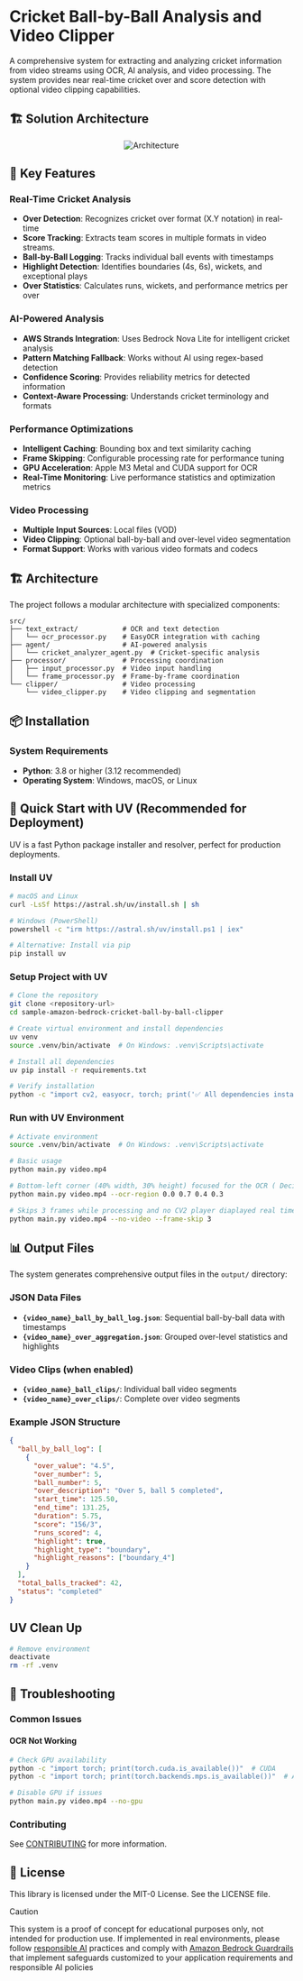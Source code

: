 # Cricket Ball-by-Ball Analysis and Video Clipper

A comprehensive system for extracting and analyzing cricket information from video streams using OCR, AI analysis, and video processing. The system provides near real-time cricket over and score detection with optional video clipping capabilities.

## 🏗️ Solution Architecture

<p align="center">
  <img src="./misc/crick-ball-by-ball-clipping.png" alt="Architecture">
</p>

## 🏏 Key Features

### Real-Time Cricket Analysis
- **Over Detection**: Recognizes cricket over format (X.Y notation) in real-time
- **Score Tracking**: Extracts team scores in multiple formats in video streams.
- **Ball-by-Ball Logging**: Tracks individual ball events with timestamps
- **Highlight Detection**: Identifies boundaries (4s, 6s), wickets, and exceptional plays
- **Over Statistics**: Calculates runs, wickets, and performance metrics per over

### AI-Powered Analysis
- **AWS Strands Integration**: Uses Bedrock Nova Lite for intelligent cricket analysis
- **Pattern Matching Fallback**: Works without AI using regex-based detection
- **Confidence Scoring**: Provides reliability metrics for detected information
- **Context-Aware Processing**: Understands cricket terminology and formats

### Performance Optimizations
- **Intelligent Caching**: Bounding box and text similarity caching
- **Frame Skipping**: Configurable processing rate for performance tuning
- **GPU Acceleration**: Apple M3 Metal and CUDA support for OCR
- **Real-Time Monitoring**: Live performance statistics and optimization metrics

### Video Processing
- **Multiple Input Sources**: Local files (VOD)
- **Video Clipping**: Optional ball-by-ball and over-level video segmentation
- **Format Support**: Works with various video formats and codecs

## 🏗️ Architecture

The project follows a modular architecture with specialized components:

```
src/
├── text_extract/           # OCR and text detection
│   └── ocr_processor.py    # EasyOCR integration with caching
├── agent/                  # AI-powered analysis
│   └── cricket_analyzer_agent.py  # Cricket-specific analysis
├── processor/              # Processing coordination
│   ├── input_processor.py  # Video input handling
│   └── frame_processor.py  # Frame-by-frame coordination
└── clipper/                # Video processing
    └── video_clipper.py    # Video clipping and segmentation
```

## 📦 Installation

### System Requirements
- **Python**: 3.8 or higher (3.12 recommended)
- **Operating System**: Windows, macOS, or Linux

## 🚀 Quick Start with UV (Recommended for Deployment)

UV is a fast Python package installer and resolver, perfect for production deployments.

### Install UV
```bash
# macOS and Linux
curl -LsSf https://astral.sh/uv/install.sh | sh

# Windows (PowerShell)
powershell -c "irm https://astral.sh/uv/install.ps1 | iex"

# Alternative: Install via pip
pip install uv
```

### Setup Project with UV
```bash
# Clone the repository
git clone <repository-url>
cd sample-amazon-bedrock-cricket-ball-by-ball-clipper

# Create virtual environment and install dependencies
uv venv
source .venv/bin/activate  # On Windows: .venv\Scripts\activate

# Install all dependencies
uv pip install -r requirements.txt

# Verify installation
python -c "import cv2, easyocr, torch; print('✅ All dependencies installed successfully')"
```

### Run with UV Environment
```bash
# Activate environment
source .venv/bin/activate  # On Windows: .venv\Scripts\activate

# Basic usage
python main.py video.mp4

# Bottom-left corner (40% width, 30% height) focused for the OCR ( Decided based ont4he score and over graphics)
python main.py video.mp4 --ocr-region 0.0 0.7 0.4 0.3

# Skips 3 frames while processing and no CV2 player diaplayed real time for frames.
python main.py video.mp4 --no-video --frame-skip 3

```

## 📊 Output Files

The system generates comprehensive output files in the `output/` directory:

### JSON Data Files
- **`{video_name}_ball_by_ball_log.json`**: Sequential ball-by-ball data with timestamps
- **`{video_name}_over_aggregation.json`**: Grouped over-level statistics and highlights

### Video Clips (when enabled)
- **`{video_name}_ball_clips/`**: Individual ball video segments
- **`{video_name}_over_clips/`**: Complete over video segments

### Example JSON Structure
```json
{
  "ball_by_ball_log": [
    {
      "over_value": "4.5",
      "over_number": 5,
      "ball_number": 5,
      "over_description": "Over 5, ball 5 completed",
      "start_time": 125.50,
      "end_time": 131.25,
      "duration": 5.75,
      "score": "156/3",
      "runs_scored": 4,
      "highlight": true,
      "highlight_type": "boundary",
      "highlight_reasons": ["boundary_4"]
    }
  ],
  "total_balls_tracked": 42,
  "status": "completed"
}
```

## UV Clean Up

```bash
# Remove environment
deactivate
rm -rf .venv
```


## 🐛 Troubleshooting

### Common Issues

#### OCR Not Working
```bash
# Check GPU availability
python -c "import torch; print(torch.cuda.is_available())"  # CUDA
python -c "import torch; print(torch.backends.mps.is_available())"  # Apple Metal

# Disable GPU if issues
python main.py video.mp4 --no-gpu
```

### Contributing

See [CONTRIBUTING](CONTRIBUTING.md#security-issue-notifications) for more information.

## 📄 License

This library is licensed under the MIT-0 License. See the LICENSE file.

> [!CAUTION]
> This system is a proof of concept for educational purposes only, not intended for production use. If implemented in real environments, please follow [responsible AI](https://aws.amazon.com/ai/responsible-ai/) practices and comply with [Amazon Bedrock Guardrails](https://aws.amazon.com/bedrock/guardrails/) that implement safeguards customized to your application requirements and responsible AI policies
